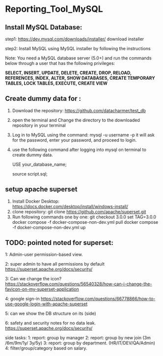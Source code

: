# Reporting_Tool_MySQL
## Install MySQL Database:

step1: https://dev.mysql.com/downloads/installer/ download installer

step2: Install MySQL using MySQL installer by following the instructions

 

Note: You need a MySQL database server (5.0+) and run the commands below through a user that has the following privileges:

**SELECT, INSERT, UPDATE, DELETE,
CREATE, DROP, RELOAD, REFERENCES,
INDEX, ALTER, SHOW DATABASES,
CREATE TEMPORARY TABLES,
LOCK TABLES, EXECUTE, CREATE VIEW**

## Create dummy data for  :

1. Download the repository:  https://github.com/datacharmer/test_db
2. open the terminal and Change the directory to the downloaded repository in your terminal
3. Log in to MySQL using the command:  mysql -u username -p it will ask for the password, enter your password, and proceed to login.
4. use the following command after logging into mysql on terminal to create dummy data. 
    
    USE your_database_name;
    
    source script.sql;

## setup apache superset
1. Install Docker Desktop: https://docs.docker.com/desktop/install/windows-install/
2. clone repository: git clone https://github.com/apache/superset.git
3. Run following commands one by one:
   	git checkout 3.0.0
	set TAG=3.0.0
   	docker compose -f docker-compose-non-dev.yml pull
	docker compose -f docker-compose-non-dev.yml up



## TODO: pointed noted for superset:

1: Admin-user permission-based view.

2: super admin to have all permissions by default 
	https://superset.apache.org/docs/security/

3: Can we change the icon?
	https://stackoverflow.com/questions/56540328/how-can-i-change-the-favicon-on-my-superset-application

4: google sign-in
	https://stackoverflow.com/questions/66778866/how-to-use-google-login-with-apache-superset

5: can we show the DB structure on its (side)

6: safety and security notes for no data leak.
	https://superset.apache.org/docs/security/

side tasks:
1: report: group by manager
2: report: group by new join (3m /6m/9m/1y/ 3y/5y)
3: report: group by department. (HR/IT/DEV/QA/Admin)
4: filter/group/category based on salary.
